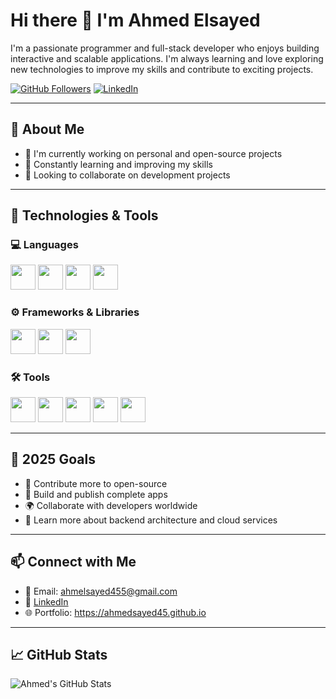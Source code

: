# Hi there 👋 I'm Ahmed Elsayed

I'm a passionate programmer and full-stack developer who enjoys building interactive and scalable applications. I'm always learning and love exploring new technologies to improve my skills and contribute to exciting projects.

[![GitHub Followers](https://img.shields.io/github/followers/ahmedelsayed?style=for-the-badge)](https://github.com/ahmedsayed45)
[![LinkedIn](https://img.shields.io/badge/LinkedIn-Ahmed%20Elsayed-blue?style=for-the-badge&logo=linkedin)](https://www.linkedin.com/in/ahmed-elsayed455)

---

## 🧠 About Me

- 🔭 I'm currently working on personal and open-source projects  
- 🌱 Constantly learning and improving my skills  
- 🤝 Looking to collaborate on development projects  

---

## 🚀 Technologies & Tools

### 💻 Languages  
<p>
  <img src="https://cdn.jsdelivr.net/gh/devicons/devicon/icons/cplusplus/cplusplus-original.svg" width="40" height="40" />
  <img src="https://cdn.jsdelivr.net/gh/devicons/devicon/icons/python/python-original.svg" width="40" height="40" />
  <img src="https://cdn.jsdelivr.net/gh/devicons/devicon/icons/javascript/javascript-original.svg" width="40" height="40" />
  <img src="https://cdn.jsdelivr.net/gh/devicons/devicon/icons/dart/dart-original.svg" width="40" height="40" />
</p>

### ⚙️ Frameworks & Libraries  
<p>
  <img src="https://cdn.jsdelivr.net/gh/devicons/devicon/icons/react/react-original.svg" width="40" height="40" />
  <img src="https://cdn.jsdelivr.net/gh/devicons/devicon/icons/nodejs/nodejs-original.svg" width="40" height="40" />
  <img src="https://cdn.jsdelivr.net/gh/devicons/devicon/icons/flutter/flutter-original.svg" width="40" height="40" />
</p>

### 🛠️ Tools  
<p>
  <img src="https://cdn.jsdelivr.net/gh/devicons/devicon/icons/git/git-original.svg" width="40" height="40" />
  <img src="https://cdn.jsdelivr.net/gh/devicons/devicon/icons/github/github-original.svg" width="40" height="40" />
  <img src="https://cdn.jsdelivr.net/gh/devicons/devicon/icons/vscode/vscode-original.svg" width="40" height="40" />
  <img src="https://cdn.jsdelivr.net/gh/devicons/devicon/icons/npm/npm-original-wordmark.svg" width="40" height="40" />
  <img src="https://cdn.jsdelivr.net/gh/devicons/devicon/icons/yarn/yarn-original.svg" width="40" height="40" />
</p>

---

## 🎯 2025 Goals

- 💼 Contribute more to open-source  
- 🚀 Build and publish complete apps  
- 🌍 Collaborate with developers worldwide  
- 🧪 Learn more about backend architecture and cloud services  

---

## 📫 Connect with Me

- 📧 Email: ahmelsayed455@gmail.com  
- 💼 [LinkedIn](https://www.linkedin.com/in/ahmed-elsayed455)  
- 🌐 Portfolio: https://ahmedsayed45.github.io  

---

## 📈 GitHub Stats

![Ahmed's GitHub Stats](https://github-readme-stats.vercel.app/api?username=ahmedelsayed45&show_icons=true&theme=tokyonight)
